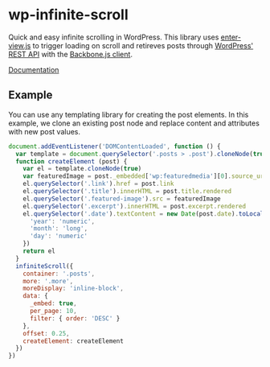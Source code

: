 # wp-infinite-scroll

Quick and easy infinite scrolling in WordPress. This library uses [enter-view.js](https://github.com/russellgoldenberg/enter-view/) to trigger loading on scroll and retireves posts through [WordPress' REST API](https://developer.wordpress.org/rest-api/) with the [Backbone.js client](https://developer.wordpress.org/rest-api/using-the-rest-api/backbone-javascript-client/).

[Documentation](https://marksteve.com/wp-infinite-scroll)

## Example

You can use any templating library for creating the post elements. In this example, we
clone an existing post node and replace content and attributes with new post values.

```js
document.addEventListener('DOMContentLoaded', function () {
  var template = document.querySelector('.posts > .post').cloneNode(true)
  function createElement (post) {
    var el = template.cloneNode(true)
    var featuredImage = post._embedded['wp:featuredmedia'][0].source_url
    el.querySelector('.link').href = post.link
    el.querySelector('.title').innerHTML = post.title.rendered
    el.querySelector('.featured-image').src = featuredImage
    el.querySelector('.excerpt').innerHTML = post.excerpt.rendered
    el.querySelector('.date').textContent = new Date(post.date).toLocaleString(undefined, {
      'year': 'numeric',
      'month': 'long',
      'day': 'numeric'
    })
    return el
  }
  infiniteScroll({
    container: '.posts',
    more: '.more',
    moreDisplay: 'inline-block',
    data: {
      _embed: true,
      per_page: 10,
      filter: { order: 'DESC' }
    },
    offset: 0.25,
    createElement: createElement
  })
})
```
